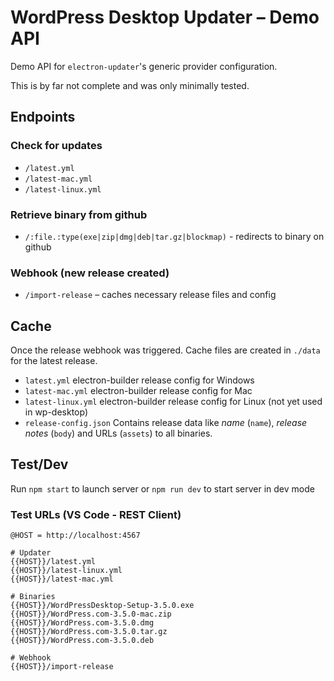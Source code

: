 # WordPress Desktop Updater – Demo API

Demo API for `electron-updater`'s generic provider configuration.

This is by far not complete and was only minimally tested.

## Endpoints

### Check for updates

- `/latest.yml`
- `/latest-mac.yml`
- `/latest-linux.yml`

### Retrieve binary from github

- `/:file.:type(exe|zip|dmg|deb|tar.gz|blockmap)` - redirects to binary on github

### Webhook (new release created)

- `/import-release` – caches necessary release files and config

## Cache

Once the release webhook was triggered. Cache files are created in `./data` for the latest release.

- `latest.yml` electron-builder release config for Windows
- `latest-mac.yml` electron-builder release config for Mac
- `latest-linux.yml` electron-builder release config for Linux (not yet used in wp-desktop)
- `release-config.json` Contains release data like _name_ (`name`), _release notes_ (`body`) and URLs (`assets`) to all binaries.

## Test/Dev

Run `npm start` to launch server or `npm run dev` to start server in dev mode

### Test URLs (VS Code - REST Client)

```
@HOST = http://localhost:4567

# Updater
{{HOST}}/latest.yml
{{HOST}}/latest-linux.yml
{{HOST}}/latest-mac.yml

# Binaries
{{HOST}}/WordPressDesktop-Setup-3.5.0.exe
{{HOST}}/WordPress.com-3.5.0-mac.zip
{{HOST}}/WordPress.com-3.5.0.dmg
{{HOST}}/WordPress.com-3.5.0.tar.gz
{{HOST}}/WordPress.com-3.5.0.deb

# Webhook
{{HOST}}/import-release
```